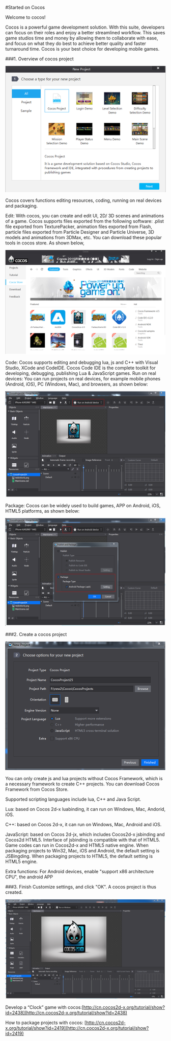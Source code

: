 #Started on Cocos


Welcome to cocos!

Cocos is a powerful game development solution. With this suite, developers can focus on their roles and enjoy a better streamlined workflow. This saves game studios time and money by allowing them to collaborate with ease, and focus on what they do best to achieve better quality and faster turnaround time. Cocos is your best choice for developing mobile games.

###1. Overview of cocos project

 ![image](res/image001.png)

Cocos covers functions editing resources, coding, running on real devices and packaging. 

Edit: With cocos, you can create and edit UI, 2D/ 3D scenes and animations of a game.  Cocos supports files exported from the following software: .plist file exported from TexturePacker, animation files exported from Flash, particle files exported from Particle Designer and Particle Universe, 3D models and animations from 3DMax, etc. You can download these popular tools in cocos store. As shown below,

![image](res/image002.png)

Code: Cocos supports editing and debugging lua, js and C++ with Visual Studio, XCode and CodeIDE. Cocos Code IDE is the complete toolkit for developing, debugging, publishing Lua & JavaScript games. 
Run on real devices: You can run projects on real devices, for example mobile phones (Android, iOS), PC (Windows, Mac), and browsers, as shown below:

![image](res/image003.png)

Package: Cocos can be widely used to build games, APP on Android, iOS, HTML5 platforms, as shown below:
 
![image](res/image004.png)

###2. Create a cocos project

![image](res/image005.png)

You can only create js and lua projects without Cocos Framework, which is a necessary framework to create C++ projects.  You can download Cocos Framework from Cocos Store. 

Supported scripting languages include lua, C++ and Java Script. 

Lua: based on Cocos 2d-x luabinding, it can run on Windows, Mac, Andorid, iOS.
 
C++: based on Cocos 2d-x, it can run on Windows, Mac, Android and iOS. 

JavaScript: based on Cocos 2d-jx, which includes Cocos2d-x jsbinding and Cocos2d HTML5. Interface of jsbinding is compatible with that of HTML5. Game codes can run in Cocos2d-x and HTML5 native engine. When packaging projects to Win32, Mac, iOS and Android, the default setting is JSBingding. When packaging projects to HTML5, the default setting is HTML5 engine. 

Extra functions: For Android devices, enable "support x86 architecture CPU", the android APP 

###3. Finish
Customize settings, and click "OK". A cocos project is thus created. 

![image](res/image006.png)

Develop a “Clock” game with cocos:[http://cn.cocos2d-x.org/tutorial/show?id=2438](http://cn.cocos2d-x.org/tutorial/show?id=2438)

How to package projects with cocos:
[http://cn.cocos2d-x.org/tutorial/show?id=2419](http://cn.cocos2d-x.org/tutorial/show?id=2419)